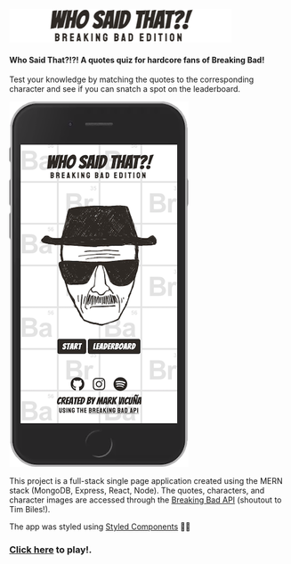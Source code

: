 ![Who Said That: Breaking Bad Edition](img/slogan.png?raw=true)

#### Who Said That?!?! A quotes quiz for hardcore fans of Breaking Bad!

Test your knowledge by matching the quotes to the corresponding character and see if you can snatch a spot on the leaderboard. 

![Who Said That: Breaking Bad Edition](img/quiz_screenshot.png?raw=true)

This project is a full-stack single page application created using the MERN stack (MongoDB, Express, React, Node). The quotes, characters, and character images are accessed through the [Breaking Bad API](https://nameless-river-21316.herokuapp.com/) (shoutout to Tim Biles!).

The app was styled using [Styled Components](https://nameless-river-21316.herokuapp.com/) 💅🏾

### [Click here](https://nameless-river-21316.herokuapp.com/) to play!.